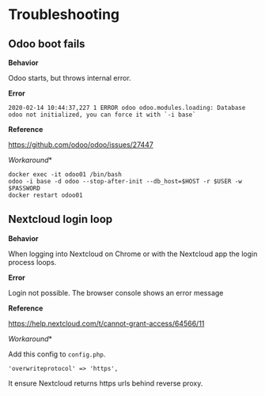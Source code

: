 # Troubleshooting

## Odoo boot fails

**Behavior**

Odoo starts, but throws internal error.

**Error**

```
2020-02-14 10:44:37,227 1 ERROR odoo odoo.modules.loading: Database odoo not initialized, you can force it with `-i base` 
```

**Reference**

https://github.com/odoo/odoo/issues/27447

*Workaround**

```
docker exec -it odoo01 /bin/bash
odoo -i base -d odoo --stop-after-init --db_host=$HOST -r $USER -w $PASSWORD
docker restart odoo01
```

## Nextcloud login loop

**Behavior**

When logging into Nextcloud on Chrome or with the Nextcloud app the login process loops.

**Error**

Login not possible. The browser console shows an error message

**Reference**

https://help.nextcloud.com/t/cannot-grant-access/64566/11

*Workaround**

Add this config to `config.php`.

```
'overwriteprotocol' => 'https',
```

It ensure Nextcloud returns https urls behind reverse proxy.